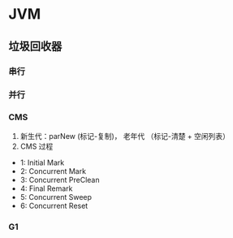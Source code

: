 # JVM

## 垃圾回收器

### 串行

### 并行

### CMS
1. 新生代：parNew (标记-复制)， 老年代 （标记-清楚 + 空闲列表）
2. CMS 过程
 - 1: Initial Mark
 - 2: Concurrent Mark
 - 3: Concurrent PreClean
 - 4: Final Remark
 - 5: Concurrent Sweep
 - 6: Concurrent Reset

### G1

